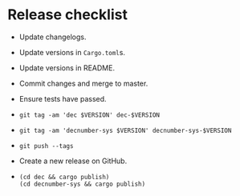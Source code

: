 # Release checklist

* Update changelogs.

* Update versions in `Cargo.toml`s.

* Update versions in README.

* Commit changes and merge to master.

* Ensure tests have passed.

* ```
  git tag -am 'dec $VERSION' dec-$VERSION
  ```

* ```
  git tag -am 'decnumber-sys $VERSION' decnumber-sys-$VERSION
  ```

* ```
  git push --tags
  ```

* Create a new release on GitHub.

* ```
  (cd dec && cargo publish)
  (cd decnumber-sys && cargo publish)
  ```
